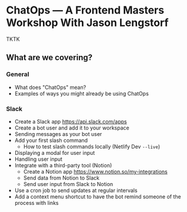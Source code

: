# ChatOps — A Frontend Masters Workshop With Jason Lengstorf

TKTK

## What are we covering?

### General 

- What does "ChatOps" mean?
- Examples of ways you might already be using ChatOps

### Slack

- Create a Slack app https://api.slack.com/apps
- Create a bot user and add it to your workspace
- Sending messages as your bot user
- Add your first slash command
  - How to test slash commands locally (Netlify Dev `--live`)
- Displaying a modal for user input
- Handling user input
- Integrate with a third-party tool (Notion)
  - Create a Notion app https://www.notion.so/my-integrations
  - Send data from Notion to Slack
  - Send user input from Slack to Notion
- Use a cron job to send updates at regular intervals
- Add a context menu shortcut to have the bot remind someone of the process with links
